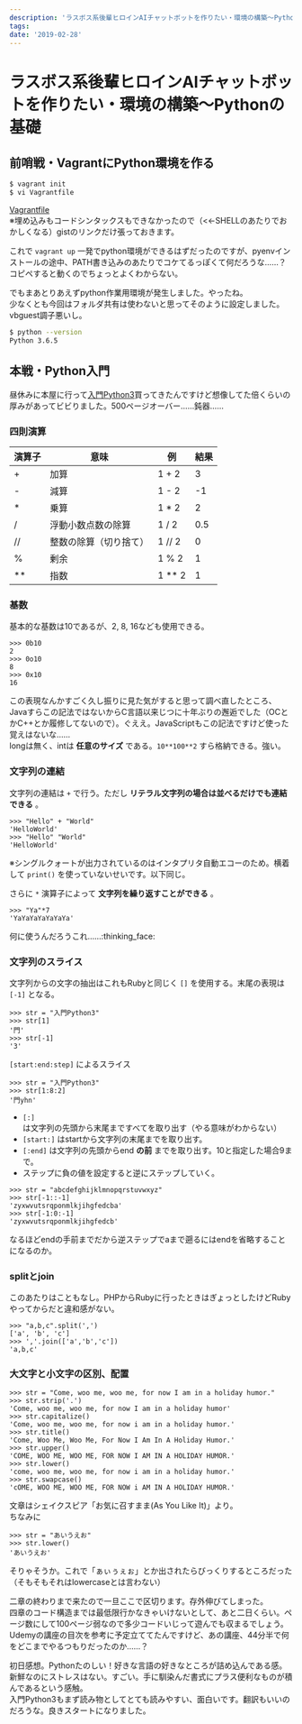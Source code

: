 ```yaml
---
description: 'ラスボス系後輩ヒロインAIチャットボットを作りたい・環境の構築〜Pythonの基礎'
tags:
date: '2019-02-28'
---
```

# ラスボス系後輩ヒロインAIチャットボットを作りたい・環境の構築〜Pythonの基礎
## 前哨戦・VagrantにPython環境を作る  
  
```bash
$ vagrant init
$ vi Vagrantfile
```  
  
[Vagrantfile](https://gist.github.com/perpouh/9af2c825caddcf6236a89fbcf3bc0108)  
※埋め込みもコードシンタックスもできなかったので（<<-SHELLのあたりでおかしくなる）gistのリンクだけ張っておきます。  
  
これで `vagrant up` 一発でpython環境ができるはずだったのですが、pyenvインストールの途中、PATH書き込みのあたりでコケてるっぽくて何だろうな……？　コピペすると動くのでちょっとよくわからない。  
  
でもまあとりあえずpython作業用環境が発生しました。やったね。  
少なくとも今回はフォルダ共有は使わないと思ってそのように設定しました。vbguest調子悪いし。  
  
```bash
$ python --version
Python 3.6.5
```  
  
## 本戦・Python入門  
  
昼休みに本屋に行って[入門Python3](https://www.oreilly.co.jp/books/9784873117386/)買ってきたんですけど想像してた倍くらいの厚みがあってビビりました。500ページオーバー……鈍器……  
  
### 四則演算  
  
|演算子|意味|例|結果|  
|---|---|---|---|  
|+|加算|1 + 2|3|  
|-|減算|1 - 2|-1|  
|\*|乗算|1 \* 2|2|  
|/|浮動小数点数の除算|1 / 2|0.5|  
|//|整数の除算（切り捨て）|1 // 2|0|  
|%|剰余|1 % 2|1|  
|\**|指数|1 \** 2|1|  
  
### 基数  
基本的な基数は10であるが、2, 8, 16なども使用できる。  
  
```
>>> 0b10
2
>>> 0o10
8
>>> 0x10
16
```  
  
この表現なんかすごく久し振りに見た気がすると思って調べ直したところ、Javaすらこの記法ではないからC言語以来じつに十年ぶりの邂逅でした（OCとかC++とか履修してないので）。ぐええ。JavaScriptもこの記法ですけど使った覚えはないな……  
longは無く、intは **任意のサイズ** である。`10**100**2` すら格納できる。強い。  
  
### 文字列の連結  
  
文字列の連結は `+` で行う。ただし **リテラル文字列の場合は並べるだけでも連結できる** 。  
  
```
>>> "Hello" + "World"
'HelloWorld'
>>> "Hello" "World"
'HelloWorld'
```  
※シングルクォートが出力されているのはインタプリタ自動エコーのため。横着して `print()` を使っていないせいです。以下同じ。  
  
さらに `*` 演算子によって **文字列を繰り返すことができる** 。  
  
```
>>> "Ya"*7
'YaYaYaYaYaYaYa'
```  
  
何に使うんだろうこれ……:thinking_face:  
  
### 文字列のスライス  
  
文字列からの文字の抽出はこれもRubyと同じく `[]` を使用する。末尾の表現は `[-1]` となる。  
  
```
>>> str = "入門Python3"
>>> str[1]
'門'
>>> str[-1]
'3'
```  
  
`[start:end:step]` によるスライス  
  
```
>>> str = "入門Python3"
>>> str[1:8:2]
'門yhn'
```  
  
 - `[:]` は文字列の先頭から末尾まですべてを取り出す（やる意味がわからない）  
 - `[start:]` はstartから文字列の末尾までを取り出す。  
 - `[:end]` は文字列の先頭からend **の前** までを取り出す。10と指定した場合9まで。  
 - ステップに負の値を設定すると逆にステップしていく。  
  
```
>>> str = "abcdefghijklmnopqrstuvwxyz"
>>> str[-1::-1]
'zyxwvutsrqponmlkjihgfedcba'
>>> str[-1:0:-1]
'zyxwvutsrqponmlkjihgfedcb'
```  
  
なるほどendの手前までだから逆ステップでaまで遡るにはendを省略することになるのか。  
  
### splitとjoin  
  
このあたりはこともなし。PHPからRubyに行ったときはぎょっとしたけどRubyやってからだと違和感がない。  
  
```
>>> "a,b,c".split(',')
['a', 'b', 'c']
>>> ','.join(['a','b','c'])
'a,b,c'
```  
  
### 大文字と小文字の区別、配置  
```
>>> str = "Come, woo me, woo me, for now I am in a holiday humor."
>>> str.strip('.')
'Come, woo me, woo me, for now I am in a holiday humor'
>>> str.capitalize()
'Come, woo me, woo me, for now i am in a holiday humor.'
>>> str.title()
'Come, Woo Me, Woo Me, For Now I Am In A Holiday Humor.'
>>> str.upper()
'COME, WOO ME, WOO ME, FOR NOW I AM IN A HOLIDAY HUMOR.'
>>> str.lower()
'come, woo me, woo me, for now i am in a holiday humor.'
>>> str.swapcase()
'cOME, WOO ME, WOO ME, FOR NOW i AM IN A HOLIDAY HUMOR.'
```  
文章はシェイクスピア「お気に召すまま(As You Like It)」より。  
ちなみに  
  
```
>>> str = "あいうえお"
>>> str.lower()
'あいうえお'
```  
そりゃそうか。これで「ぁぃぅぇぉ」とか出されたらびっくりするところだった（そもそもそれはlowercaseとは言わない）  
  
二章の終わりまで来たので一旦ここで区切ります。存外伸びてしまった。  
四章のコード構造までは最低限行かなきゃいけないとして、あと二日くらい。ページ数にして100ページ弱なので多少コードいじって遊んでも収まるでしょう。  
Udemyの講座の目次を参考に予定立ててたんですけど、あの講座、44分半で何をどこまでやるつもりだったのか……？  
  
初日感想。Pythonたのしい！好きな言語の好きなところが詰め込んである感。新鮮なのにストレスはない。すごい。手に馴染んだ書式にプラス便利なものが積んであるという感触。  
入門Python3もまず読み物としてとても読みやすい、面白いです。翻訳もいいのだろうな。良きスタートになりました。  
